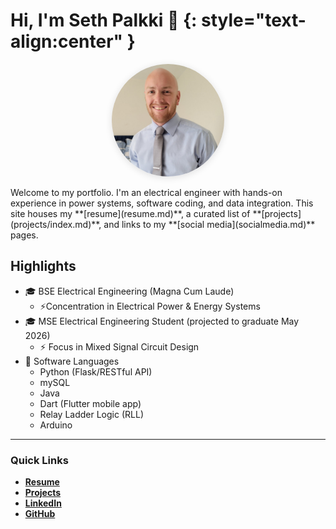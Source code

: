 # Hi, I'm Seth Palkki 👋 {: style="text-align:center" }
<p align="center">
    <img src="assets/headshot.jpg" alt="Seth Palkki headshot" width="180" loading="lazy" style="border-radius: 50%; box-shadow:0 2px 12px rgba(0,0,0,.12)">
</p>
Welcome to my portfolio. I'm an electrical engineer with hands-on experience in power systems, software coding, and data integration. This site houses my **[resume](resume.md)**, a curated list of **[projects](projects/index.md)**, and links to my **[social media](socialmedia.md)** pages.

## Highlights

- 🎓 BSE Electrical Engineering (Magna Cum Laude)
    - ⚡Concentration in Electrical Power & Energy Systems
- 🎓 MSE Electrical Engineering Student (projected to graduate May 2026)
    - ⚡ Focus in Mixed Signal Circuit Design
- 🔣 Software Languages
    - Python (Flask/RESTful API)
    - mySQL
    - Java
    - Dart (Flutter mobile app)
    - Relay Ladder Logic (RLL)
    - Arduino


---

### Quick Links
- **[Resume](resume.md)**
- **[Projects](projects/index.md)**
- **[LinkedIn](https://www.linkedin.com/in/seth-palkki-1b390b217/)**
- **[GitHub](https://github.com/EmperorPalkkitine)**